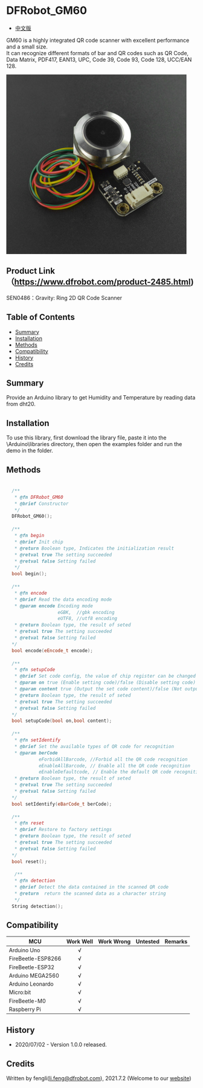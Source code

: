 # DFRobot_GM60
- [中文版](./README_CN.md)

GM60 is a highly integrated QR code scanner with excellent performance and a small size.<br>
It can recognize different formats of bar and QR codes such as QR Code, Data Matrix, PDF417, EAN13, UPC, Code 39, Code 93, Code 128, UCC/EAN 128.<br>

![Product Image](./resources/images/SEN0486.png)

## Product Link（https://www.dfrobot.com/product-2485.html)    
   SEN0486：Gravity: Ring 2D QR Code Scanner
## Table of Contents

* [Summary](#summary)
* [Installation](#installation)
* [Methods](#methods)
* [Compatibility](#compatibility)
* [History](#history)
* [Credits](#credits)

## Summary

Provide an Arduino library to get Humidity and Temperature by reading data from dht20.

## Installation

To use this library, first download the library file, paste it into the \Arduino\libraries directory, then open the examples folder and run the demo in the folder.

## Methods
```C++

  /**
   * @fn DFRobot_GM60
   * @brief Constructor 
   */
  DFRobot_GM60();
  
  /**
   * @fn begin
   * @brief Init chip
   * @return Boolean type, Indicates the initialization result
   * @retval true The setting succeeded
   * @retval false Setting failed
   */
  bool begin();
  
  /**
   * @fn encode
   * @brief Read the data encoding mode
   * @param encode Encoding mode
                   eGBK,  //gbk encoding
                   eUTF8, //utf8 encoding
   * @return Boolean type, the result of seted
   * @retval true The setting succeeded
   * @retval false Setting failed
  */
  bool encode(eEncode_t encode);
  
  /**
   * @fn setupCode
   * @brief Set code config, the value of chip register can be changed by using the module to scan QR code
   * @param on true (Enable setting code)/false (Disable setting code)
   * @param content true (Output the set code content)/false (Not output the set code content)
   * @return Boolean type, the result of seted
   * @retval true The setting succeeded
   * @retval false Setting failed
  */
  bool setupCode(bool on,bool content);
  
  /**
   * @fn setIdentify
   * @brief Set the available types of QR code for recognition
   * @param berCode 
            eForbidAllBarcode, //Forbid all the QR code recognition
            eEnableAllBarcode, // Enable all the QR code recognition
            eEnableDefaultcode, // Enable the default QR code recognition
   * @return Boolean type, the result of seted
   * @retval true The setting succeeded
   * @retval false Setting failed
  */
  bool setIdentify(eBarCode_t berCode);
  
  /**
   * @fn reset
   * @brief Restore to factory settings
   * @return Boolean type, the result of seted
   * @retval true The setting succeeded
   * @retval false Setting failed
  */
  bool reset();
  
   /**
   * @fn detection
   * @brief Detect the data contained in the scanned QR code
   * @return  return the scanned data as a character string
   */
  String detection();
```

## Compatibility

MCU                | Work Well    | Work Wrong   | Untested    | Remarks
------------------ | :----------: | :----------: | :---------: | -----
Arduino Uno        |      √       |              |             | 
FireBeetle-ESP8266        |      √       |              |             | 
FireBeetle-ESP32        |      √       |              |             | 
Arduino MEGA2560        |      √       |              |             | 
Arduino Leonardo|      √       |              |             | 
Micro:bit        |      √       |              |             | 
FireBeetle-M0        |      √       |              |             | 
Raspberry Pi      |      √       |              |             | 


## History

- 2020/07/02 - Version 1.0.0 released.
## Credits

Written by fengli(li.feng@dfrobot.com), 2021.7.2 (Welcome to our [website](https://www.dfrobot.com/))





